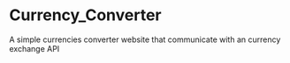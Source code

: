 # Currency_Converter
A simple currencies converter website that communicate with an currency exchange API
